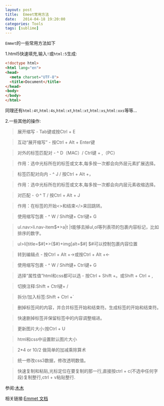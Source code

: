 ```yaml
---
layout: post
title:  Emeet常用方法
date:   2014-04-18 19:20:00
categories: Tools
tags: [sublime]
---
```

`Emmet`的一些常用方法如下

1.html5快速填充,输入`!`或`html:5`生成:

```html
<!doctype html>
<html lang="en">
<head>
  <meta charset="UTF-8">
  <title>Document</title>
</head>
<body>
</body>
</html>
```

同理还有`html:4t`,`html:4s`,`html:xt`,`html:xt`,`html:xs`,`html:xxs`等等...

2.一些其他的操作:

>展开缩写 - Tab键或按Ctrl + E

>互动“展开缩写” - 按Ctrl + Alt + Enter键

>对外的标签匹配对 - ^ D（MAC）/ Ctrl键 + ,（PC）

>作用：选中光标所在的标签或文本,每多按一次都会向外层元素扩展选择。

>标签匹配对向内 - ^ J / 按Ctrl + Alt +，

>作用：选中光标所在的标签或文本,每多按一次都会向内层元素收缩选择。

>对匹配 - ⇧^ T / 按Ctrl + Alt + J

>作用：在标签的开始<>和结束</>来回跳转。

>使用缩写包裹 - ^ W / Shift键+ Ctrl键+ G

>ul.nav>li.nav-item$*>a|t |t能够去掉ul,ol等列表项的包裹内容标记，比如排序的数字。

>ul>li[title=$#]*>{$#}+img[alt=$#] $#可以控制包裹内容位置

>转到编辑点 - 按Ctrl + Alt +→或按Ctrl + Alt +←

>使用缩写包裹 - ^ W / Shift键+ Ctrl键+ G

>选择“属性值”html和css都可以选 - 按Ctrl + Shift +。或Shift + Ctrl + ,

>切换注释:Shift + Ctrl键+ /

>拆分/加入标签:Shift + Ctrl +`

>删掉标签间的内容，并合并标签开始和结束符。生成标签的开始和结束符。

>快速删掉标签并保留标签中的内容调整缩进。

>更新图片大小:按Ctrl + U

>html和css中设置默认图片大小

>2*4 or 10/2 做简单的加减乘除算术

>统一修改css3数据，修改透明数值。

>快速复制和粘贴,光标定位在要复制的那一行,直接按ctrl + c(不选中任何字段)复制整行,ctrl + v粘贴整行.


参阅:[木木](http://www.cnblogs.com/bjmumu/p/3356868.html)

相关链接:[Emmet 文档](http://docs.emmetio/abbreviations/syntax/)



